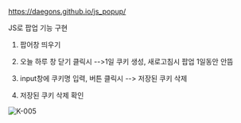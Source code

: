 https://daegons.github.io/js_popup/

JS로 팝업 기능 구현 

1. 팝어창 띄우기

2. 오늘 하루 창 닫기 클릭시 -->1일 쿠키 생성, 새로고침시 팝업 1일동안 안뜸

3. input창에 쿠키명 입력, 버튼 클릭시 --> 저장된 쿠키 삭제

4. 저장된 쿠키 삭제 확인

![K-005](https://user-images.githubusercontent.com/119998807/220222482-dce7516a-8365-4697-8c80-f6d068588275.png)
